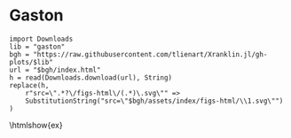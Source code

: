 # Gaston

<!-- 
ASsuming the .github also gets moved with action checkout 
then could actually parse the YML and extract the dependency bit so that things would stay in sync.
 -->

```julia:ex
import Downloads
lib = "gaston"
bgh = "https://raw.githubusercontent.com/tlienart/Xranklin.jl/gh-plots/$lib"
url = "$bgh/index.html"
h = read(Downloads.download(url), String)
replace(h,
    r"src=\".*?\/figs-html\/(.*)\.svg\"" =>
    SubstitutionString("src=\"$bgh/assets/index/figs-html/\\1.svg\"")
)
```

\htmlshow{ex}